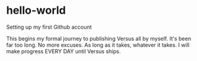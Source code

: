 # hello-world
Setting up my first Github account

This begins my formal journey to publishing Versus all by myself. It's been far too long. No more excuses. As long as it takes, whatever it takes. I will make progress EVERY DAY until Versus ships.
